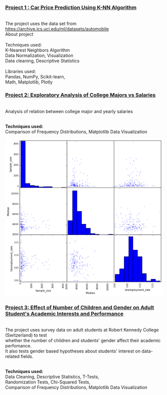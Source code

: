 ### [Project 1 : Car Price Prediction Using K-NN Algorithm](https://github.com/ofeliiaB/predicting_car_prices_with_k-nn/blob/master/Car_price_prediction_KNN.ipynb)
<br>The project uses the data set from https://archive.ics.uci.edu/ml/datasets/automobile
<br>About project
<br>
<br>Techniques used:
<br>K-Nearest Neighbors Algorithm
<br>Data Normalization, Visualization
<br>Data cleaning, Descriptive Statistics
<br>
<br>Libraries used:
<br>Pandas, NumPy, Scikit-learn,
<br>Math, Matplotlib, Plotly

### [Project 2: Exploratory Analysis of College Majors vs Salaries](https://github.com/ofeliiaB/major_salary_analysis/blob/master/MajorVsSalaryAnalysis.ipynb)
<br>Analysis of relation between college major and yearly salaries

<br>**Techniques used:**
<br>Comparison of Frequency Distributions, Matplotlib Data Visualization

![](/images/matrix_image_portfolio.png)

### [Project 3: Effect of Number of Children and Gender on Adult Student's Academic Interests and Performance](https://github.com/ofeliiaB/parental_status_vs_college_performance/blob/master/Data_Analytics_Assignment.ipynb)
<br>The project uses survey data on adult students at Robert Kennedy College (Switzerland) to test
<br>whether the number of children and students' gender affect their academic perfomance.
<br>It also tests gender based hypotheses about students' interest on data-related fields.

<br>**Techniques used:**
<br>Data Cleaning, Descriptive Statistics, T-Tests,
<br>Randomization Tests, Chi-Squared Tests,
<br>Comparison of Frequency Distributions, Matplotlib Data Visualization
